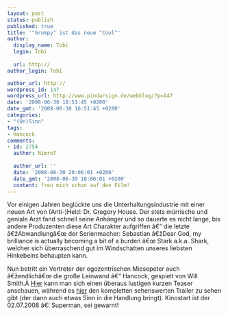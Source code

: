 ```yaml
---
layout: post
status: publish
published: true
title: '"Grumpy" ist das neue "Cool"'
author:
  display_name: Tobi
  login: Tobi
  
  url: http://
author_login: Tobi

author_url: http://
wordpress_id: 147
wordpress_url: http://www.pindarsign.de/webblog/?p=147
date: '2008-06-30 18:51:45 +0200'
date_gmt: '2008-06-30 16:51:45 +0200'
categories:
- "(Un)Sinn"
tags:
- Hancock
comments:
- id: 2754
  author: NimroT
  
  author_url: ''
  date: '2008-06-30 20:06:01 +0200'
  date_gmt: '2008-06-30 18:06:01 +0200'
  content: freu mich schon auf den Film!
---
```

<p>Vor einigen Jahren beglückte uns die Unterhaltungsindustrie mit einer neuen Art von (Anti-)Held: Dr. Gregory House. Der stets mürrische und geniale Arzt fand schnell seine Anhänger und so dauerte es nicht lange, bis andere Produzenten diese Art Charakter aufgriffen &acirc;&euro;&ldquo; die letzte &acirc;&euro;žAbwandlung&acirc;&euro;&oelig; der Serienmacher: Sebastian &acirc;&euro;žDear God, my brilliance is actually becoming a bit of a burden &acirc;&euro;&oelig; Stark a.k.a. Shark, welcher sich überraschend gut im Windschatten unseres liebsten Hinkebeins behaupten kann.</p>
<p>Nun betritt ein Vertreter der egozentrischen Miesepeter auch &acirc;&euro;žendlich&acirc;&euro;&oelig; die große Leinwand &acirc;&euro;&ldquo; Hancock, gespielt von Will Smith.&Acirc;&nbsp;<a href="http://www.apple.com/trailers/sony_pictures/hancock/trailer/medium_teaser.html">Hier</a> kann man sich einen überaus lustigen kurzen Teaser anschauen, während es <a href="http://www.apple.com/trailers/sony_pictures/hancock/trailer/medium_trailer.html">hier</a> den kompletten sehenswerten Trailer zu sehen gibt (der dann auch etwas Sinn in die Handlung bringt). Kinostart ist der 02.07.2008 &acirc;&euro;&brvbar; Superman, sei gewarnt!</p>
